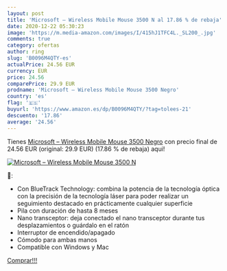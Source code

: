 ```yaml
---
layout: post
title: 'Microsoft – Wireless Mobile Mouse 3500 N al 17.86 % de rebaja'
date: 2020-12-22 05:30:23
image: 'https://m.media-amazon.com/images/I/415hJ1TFC4L._SL200_.jpg'
comments: true
category: ofertas
author: ring
slug: 'B0096M4QTY-es'
actualPrice: 24.56 EUR
currency: EUR
price: 24.56
comparePrice: 29.9 EUR
prodname: 'Microsoft – Wireless Mobile Mouse 3500 Negro'
country: 'es'
flag: '🇪🇸'
buyurl: 'https://www.amazon.es/dp/B0096M4QTY/?tag=tolees-21'
descuento: '17.86'
average: '24.56'
---
```


Tienes [Microsoft – Wireless Mobile Mouse 3500 Negro](https://www.amazon.es/dp/B0096M4QTY/?tag=tolees-21) con precio final de  24.56 EUR (original: 29.9 EUR) (17.86 %  de rebaja) aqui!

[![Microsoft – Wireless Mobile Mouse 3500 N](https://m.media-amazon.com/images/I/415hJ1TFC4L._SL200_.jpg)](https://www.amazon.es/dp/B0096M4QTY/?tag=tolees-21)

🔎:

- Con BlueTrack Technology: combina la potencia de la tecnología óptica con la precisión de la tecnología láser para poder realizar un seguimiento destacado en prácticamente cualquier superficie
- Pila con duración de hasta 8 meses
- Nano transceptor: deja conectado el nano transceptor durante tus desplazamientos o guárdalo en el ratón
- Interruptor de encendido/apagado
- Cómodo para ambas manos
- Compatible con Windows y Mac

[Comprar!!!](https://www.amazon.es/dp/B0096M4QTY/?tag=tolees-21)
